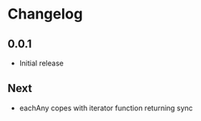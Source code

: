 # Changelog

## 0.0.1

* Initial release

## Next

* eachAny copes with iterator function returning sync
